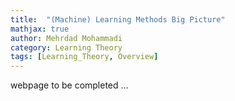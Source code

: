 ```yaml
---
title:  "(Machine) Learning Methods Big Picture"
mathjax: true
author: Mehrdad Mohammadi
category: Learning Theory
tags: [Learning_Theory, Overview]
---
```

webpage to be completed ...

